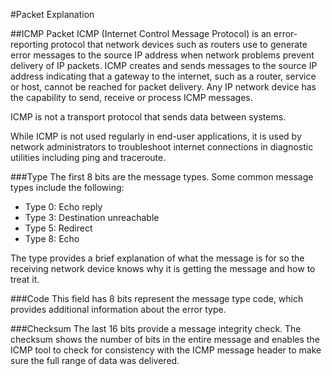 #Packet Explanation

##ICMP Packet
ICMP (Internet Control Message Protocol) is an error-reporting protocol that network devices such as routers use to generate error messages to the source IP address when network problems prevent delivery of IP packets. ICMP creates and sends messages to the source IP address indicating that a gateway to the internet, such as a router, service or host, cannot be reached for packet delivery. Any IP network device has the capability to send, receive or process ICMP messages.

ICMP is not a transport protocol that sends data between systems.

While ICMP is not used regularly in end-user applications, it is used by network administrators to troubleshoot internet connections in diagnostic utilities including ping and traceroute.

###Type
The first 8 bits are the message types. Some common message types include the following:
- Type 0: Echo reply
- Type 3: Destination unreachable
- Type 5: Redirect
- Type 8: Echo

The type provides a brief explanation of what the message is for so the receiving network device knows why it is getting the message and how to treat it.

###Code
This field has 8 bits represent the message type code, which provides additional information about the error type.

###Checksum
The last 16 bits provide a message integrity check. The checksum shows the number of bits in the entire message and enables the ICMP tool to check for consistency with the ICMP message header to make sure the full range of data was delivered.
